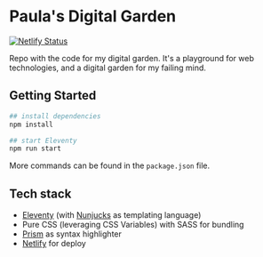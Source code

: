 # Paula's Digital Garden

[![Netlify Status](https://api.netlify.com/api/v1/badges/c267eef5-ac55-402d-ad78-313cb382a0e8/deploy-status)](https://app.netlify.com/sites/steady-biscuit-bfd836/deploys)

Repo with the code for my digital garden. It's a playground for web technologies, and a digital garden for my failing mind.

## Getting Started

```bash
## install dependencies
npm install

## start Eleventy
npm run start
```

More commands can be found in the `package.json` file.

## Tech stack

- [Eleventy](https://www.11ty.dev/) (with [Nunjucks](https://mozilla.github.io/nunjucks/) as templating language)
- Pure CSS (leveraging CSS Variables) with SASS for bundling
- [Prism](https://prismjs.com/) as syntax highlighter
- [Netlify](https://www.netlify.com/) for deploy
